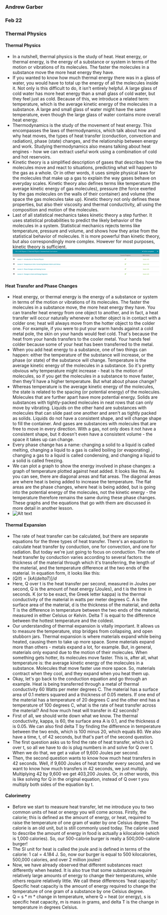 ### Andrew Garber
### Feb 22
### Thermal Physics

#### Thermal Physics
 - In a nutshell, thermal physics is the study of heat. Heat energy, or thermal energy, is the energy of a substance or system in terms of the motion or vibrations of its molecules. The faster the molecules in a substance move the more heat energy they have.
 - If you wanted to know how much thermal energy there was in a glass of water, you would have to total up the energy of all the molecules inside it. Not only is this difficult to do, it isn't entirely helpful. A large glass of cold water has more heat energy than a small glass of cold water, but they feel just as cold. Because of this, we introduce a related term: temperature, which is the average kinetic energy of the molecules in a substance. A large and small glass of water might have the same temperature, even though the large glass of water contains more overall heat energy.
 - Thermodynamics is the study of the movement of heat energy. This encompasses the laws of thermodynamics, which talk about how and why heat moves, the types of heat transfer (conduction, convection and radiation), phase (state) changes, and the relationship between energy and work. Studying thermodynamics also means talking about heat engines - how we can extract useful work using a combination of cold and hot reservoirs.
 - Kinetic theory is a simplified description of gases that describes how the molecules move and react to situations, predicting what will happen to the gas as a whole. Or in other words, it uses simple physical laws for the molecules that make up a gas to explain the way gases behave on everyday scales. Kinetic theory also defines terms like temperature (the average kinetic energy of gas molecules), pressure (the force exerted by the gas molecules on the walls of their container) and volume (the space the gas molecules take up). Kinetic theory not only defines these properties, but also their viscosity and thermal conductivity, all using the composition and motion of the molecules.
 - Last of all statistical mechanics takes kinetic theory a step further. It uses statistical probabilities to predict the likely behavior of the molecules in a system. Statistical mechanics rejects terms like temperature, pressure and volume, and shows how they arise from the statistical behavior of molecules. It is more powerful than kinetic theory, but also correspondingly more complex. However for most purposes, kinetic theory is sufficient.
 ![Alt text](Media/thermal_physics.png)

#### Heat Transfer and Phase Changes
 - Heat energy, or thermal energy is the energy of a substance or system in terms of the motion or vibrations of its molecules. The faster the molecules in a substance move, the more heat energy they have. You can transfer heat energy from one object to another, and in fact, a heat transfer will occur naturally whenever a hotter object is in contact with a colder one; heat will always move from the hotter object to the colder one. For example, if you were to put your warm hands against a cold metal pole, the skin on your hands would feel cold. That's because the heat from your hands transfers to the cooler metal. Your hands feel colder because some of your heat has been transferred to the metal.
 - When you add heat energy to a substance, one of two things can happen: either the temperature of the substance will increase, or the phase (or state) of the substance will change. Temperature is the average kinetic energy of the molecules in a substance. So it's pretty obvious why temperature might increase - heat is the motion of molecules, so if you get the molecules in a substance to move faster, then they'll have a higher temperature. But what about phase change?
 - Whereas temperature is the average kinetic energy of the molecules, the state is related to the spacing (or potential energy) of the molecules. Molecules that are further apart have more potential energy. Solids are substances with tightly-packed molecules in neat rows that can only move by vibrating. Liquids on the other hand are substances with molecules that can slide past one another and aren't as tightly packed as solids. Liquids do not have a consistent shape, and will change shape to fill the container. And gases are substances with molecules that are free to move in every direction. With a gas, not only does it not have a consistent shape, but it doesn't even have a consistent volume - the space it takes up can change.
 - Every phase change has a name: changing a solid to a liquid is called melting, changing a liquid to a gas is called boiling (or evaporating) , changing a gas to a liquid is called condensing, and changing a liquid to a solid is called freezing.
 - We can plot a graph to show the energy involved in phase changes: a graph of temperature plotted against heat added. It looks like this. As you can see, there are diagonal areas and flat areas. The diagonal areas are where heat is being added to increase the temperature. The flat areas are the phase changes, where heat is being added, but is going into the potential energy of the molecules, not the kinetic energy - the temperature therefore remains the same during these phase changes. These graphs and the equations that go with them are discussed in more detail in another lesson.
 - ![Alt text](https://study.com/cimages/multimages/16/0fb815c2-3ed1-43d3-a801-d3b76ed06169_untitled.png)

#### Thermal Expansion
 - The rate of heat transfer can be calculated, but there are separate equations for the three types of heat transfer. There's an equation to calculate heat transfer by conduction, one for convection, and one for radiation. But today we're just going to focus on conduction. The rate of heat transfer by conduction varies according to several factors: the thickness of the material through which it's transferring, the length of the material, and the temperature difference at the two ends of the material. In equation form, it looks like this:
 - $(Q / t) = [kA(delta T)] / d$
 - Here, Q over t is the heat transfer per second, measured in Joules per second, Q is the amount of heat energy (Joules), and t is the time in seconds. K (or to be exact, the Greek letter kappa) is the thermal conductivity of the material in watts per meter degrees C. A is the surface area of the material, d is the thickness of the material, and delta T is the difference in temperature between the two ends of the material, measured in either Celsius or Kelvin. Delta T is equal to the difference between the hottest temperature and the coldest.
 - Our understanding of thermal expansion is vitally important. It allows us to measure the temperature, stop bridges from collapsing, and open stubborn jars. Thermal expansion is where materials expand while being heated, causing them to take up more space. Some materials expand more than others - metals expand a lot, for example. But, in general, materials only expand due to the motion of their molecules. When something gets hotter, its molecules move faster. This is, after all, what temperature is: the average kinetic energy of the molecules in a substance. Molecules that move faster use more space. So, materials contract when they cool, and they expand when you heat them up.
 - Okay, let's go back to the conduction equation and go through an example. Heat is being transferred through a metal of thermal conductivity 60 Watts per meter degrees C. The material has a surface area of 0.1 meters squared and a thickness of 0.05 meters. If one end of the material has a temperature of 20 degrees C and the other end has a temperature of 100 degrees C, what is the rate of heat transfer across the material? And how much heat will transfer in 42 seconds?
 - First of all, we should write down what we know. The thermal conductivity, kappa, is 60, the surface area A is 0.1, and the thickness d is 0.05. We can also find delta T by finding the difference in temperature between the two ends, which is 100 minus 20, which equals 80. We also have a time, t, of 42 seconds, but that's part of the second question.
 - The first question asks us to find the rate of heat transfer, which is Q over t, so all we have to do is plug numbers in and solve for Q over t. When we do that, we get a value of 9,600 Joules per second.
 - Then, the second question wants to know how much heat transfers in 42 seconds. Well, if 9,600 Joules of heat transfer every second, and we want to know how much transfers in 42 seconds, we just multiply. Multiplying 42 by 9,600 we get 403,200 Joules. Or, in other words, this is like solving for Q in the original equation, instead of Q over t you multiply both sides of the equation by t.

#### Calorimetry
 - Before we start to measure heat transfer, let me introduce you to two common units of heat or energy you will come across. Firstly, the calorie; this is defined as the amount of energy, or heat, required to raise the temperature of one gram of water by one Celsius degree. The calorie is an old unit, but is still commonly used today. The calorie used to describe the amount of energy in food is actually a kilocalorie (which is 1,000 calories). So, our 500-calorie burger is really a 500,000-calorie burger!
 - The SI unit for heat is called the joule and is defined in terms of the calorie: 1 cal = 4.184 J. So, now our burger is equal to 500 kilocalories, 500,000 calories, and over 2 million joules! 
 - Now, we have already observed that different substances react differently when heated. It is also true that some substances require relatively large amounts of energy to change their temperatures, while others require relatively little. We call these differences 'heat capacity.' Specific heat capacity is the amount of energy required to change the temperature of one gram of a substance by one Celsius degree.
 - Q = s * m * change in temperature, where Q = heat (or energy), s is specific heat capacity, m is mass in grams, and delta T is the change in temperature in degrees Celsius.

